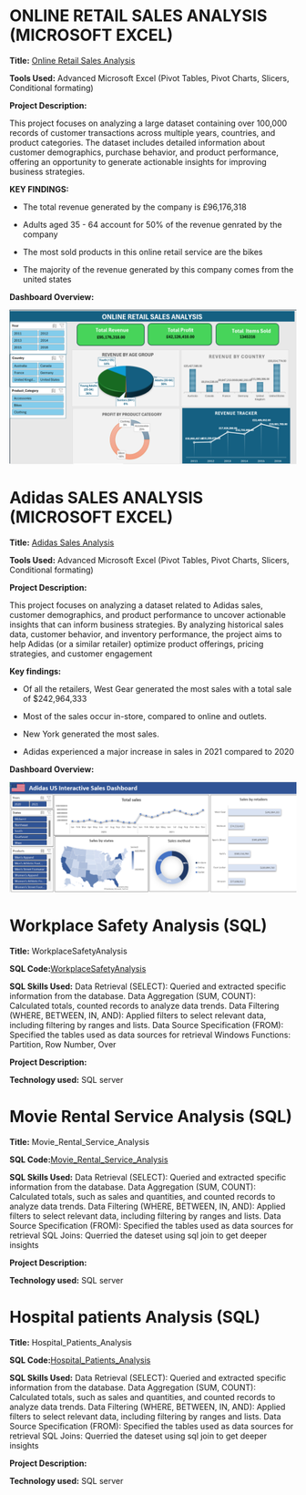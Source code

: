 # ONLINE RETAIL SALES ANALYSIS (MICROSOFT EXCEL)

**Title:** [Online Retail Sales Analysis](https://github.com/MowillsN/WilliamsN.github.io/blob/main/sales_analysis_dashboard.xlsx)

**Tools Used:** Advanced Microsoft Excel (Pivot Tables, Pivot Charts, Slicers, Conditional formating)

**Project Description:**

This project focuses on analyzing a large dataset containing over 100,000 records of customer transactions across multiple years, countries, and product categories. The dataset includes detailed information about customer demographics, purchase behavior, and product performance, offering an opportunity to generate actionable insights for improving business strategies.

**KEY FINDINGS:**
- The total revenue generated by the company is £96,176,318

- Adults aged 35 - 64 account for 50% of the revenue genrated by the company

- The most sold products in this online retail service are the bikes

- The majority of the revenue generated by this company comes from the united states



**Dashboard Overview:**

![Sales_Analysis](Sales_Analysis.png)


# Adidas SALES ANALYSIS (MICROSOFT EXCEL)

**Title:** [Adidas Sales Analysis](https://github.com/MowillsN/WilliamsN.github.io/blob/main/Adidas%20Sales%20Analysis%20Dashboard.xlsx)

**Tools Used:** Advanced Microsoft Excel (Pivot Tables, Pivot Charts, Slicers, Conditional formating)

**Project Description:**

This project focuses on analyzing a dataset related to Adidas sales, customer demographics, and product performance to uncover actionable insights that can inform business strategies. By analyzing historical sales data, customer behavior, and inventory performance, the project aims to help Adidas (or a similar retailer) optimize product offerings, pricing strategies, and customer engagement

**Key findings:**

- Of all the retailers, West Gear generated the most sales with a total sale of $242,964,333
  
- Most of the sales occur in-store, compared to online and outlets.
  
- New York generated the most sales.
  
- Adidas experienced a major increase in sales in 2021 compared to 2020


**Dashboard Overview:**

![Sales_Analysis](Adidas_Sales_Analysis.png)


# Workplace Safety Analysis (SQL)

**Title:** WorkplaceSafetyAnalysis

**SQL Code:**[WorkplaceSafetyAnalysis](https://github.com/MowillsN/WilliamsN.github.io/blob/main/WorkplaceSafetyAnalysis.sql)

**SQL Skills Used:** 
Data Retrieval (SELECT): Queried and extracted specific information from the database.
Data Aggregation (SUM, COUNT): Calculated totals, counted records to analyze data trends.
Data Filtering (WHERE, BETWEEN, IN, AND): Applied filters to select relevant data, including filtering by ranges and lists.
Data Source Specification (FROM): Specified the tables used as data sources for retrieval
Windows Functions: Partition, Row Number, Over

**Project Description:**

**Technology used:** SQL server


# Movie Rental Service Analysis (SQL)

**Title:** Movie_Rental_Service_Analysis

**SQL Code:**[Movie_Rental_Service_Analysis](https://github.com/MowillsN/WilliamsN.github.io/blob/main/Movie_Rental_Service_Analysis.sql)

**SQL Skills Used:** 
Data Retrieval (SELECT): Queried and extracted specific information from the database.
Data Aggregation (SUM, COUNT): Calculated totals, such as sales and quantities, and counted records to analyze data trends.
Data Filtering (WHERE, BETWEEN, IN, AND): Applied filters to select relevant data, including filtering by ranges and lists.
Data Source Specification (FROM): Specified the tables used as data sources for retrieval
SQL Joins: Querried the dateset using sql join to get deeper insights

**Project Description:**

**Technology used:** SQL server



# Hospital patients Analysis (SQL)

**Title:** Hospital_Patients_Analysis

**SQL Code:**[Hospital_Patients_Analysis](https://github.com/MowillsN/WilliamsN.github.io/blob/main/Heathcare_Analysis.sql)

**SQL Skills Used:** 
Data Retrieval (SELECT): Queried and extracted specific information from the database.
Data Aggregation (SUM, COUNT): Calculated totals, such as sales and quantities, and counted records to analyze data trends.
Data Filtering (WHERE, BETWEEN, IN, AND): Applied filters to select relevant data, including filtering by ranges and lists.
Data Source Specification (FROM): Specified the tables used as data sources for retrieval
SQL Joins: Querried the dateset using sql join to get deeper insights

**Project Description:**

**Technology used:** SQL server



